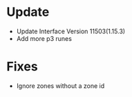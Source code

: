 # Update

* Update Interface Version 11503(1.15.3)
* Add more p3 runes

# Fixes

* Ignore zones without a zone id
